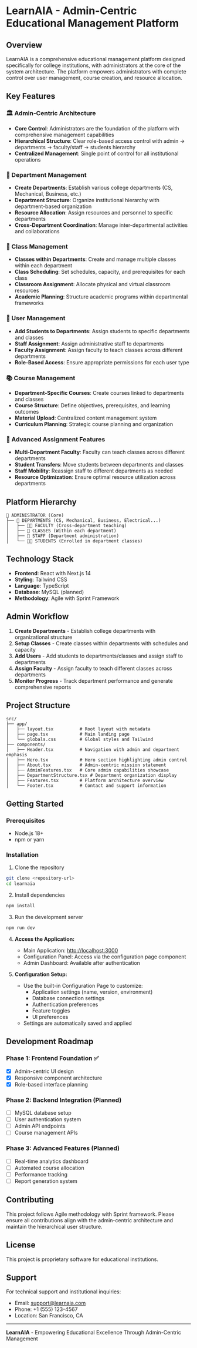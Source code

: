 # LearnAIA - Admin-Centric Educational Management Platform

## Overview

LearnAIA is a comprehensive educational management platform designed specifically for college institutions, with administrators at the core of the system architecture. The platform empowers administrators with complete control over user management, course creation, and resource allocation.

## Key Features

### 🏛️ Admin-Centric Architecture
- **Core Control**: Administrators are the foundation of the platform with comprehensive management capabilities
- **Hierarchical Structure**: Clear role-based access control with admin → departments → faculty/staff → students hierarchy
- **Centralized Management**: Single point of control for all institutional operations

### 🏢 Department Management
- **Create Departments**: Establish various college departments (CS, Mechanical, Business, etc.)
- **Department Structure**: Organize institutional hierarchy with department-based organization
- **Resource Allocation**: Assign resources and personnel to specific departments
- **Cross-Department Coordination**: Manage inter-departmental activities and collaborations

### 🏫 Class Management
- **Classes within Departments**: Create and manage multiple classes within each department
- **Class Scheduling**: Set schedules, capacity, and prerequisites for each class
- **Classroom Assignment**: Allocate physical and virtual classroom resources
- **Academic Planning**: Structure academic programs within departmental frameworks

### 👥 User Management
- **Add Students to Departments**: Assign students to specific departments and classes
- **Staff Assignment**: Assign administrative staff to departments
- **Faculty Assignment**: Assign faculty to teach classes across different departments
- **Role-Based Access**: Ensure appropriate permissions for each user type

### 📚 Course Management
- **Department-Specific Courses**: Create courses linked to departments and classes
- **Course Structure**: Define objectives, prerequisites, and learning outcomes
- **Material Upload**: Centralized content management system
- **Curriculum Planning**: Strategic course planning and organization

### 🎯 Advanced Assignment Features
- **Multi-Department Faculty**: Faculty can teach classes across different departments
- **Student Transfers**: Move students between departments and classes
- **Staff Mobility**: Reassign staff to different departments as needed
- **Resource Optimization**: Ensure optimal resource utilization across departments

## Platform Hierarchy

```
👑 ADMINISTRATOR (Core)
├── 🏢 DEPARTMENTS (CS, Mechanical, Business, Electrical...)
│   ├── 👩‍🏫 FACULTY (Cross-department teaching)
│   ├── 🏫 CLASSES (Within each department)
│   ├── 👥 STAFF (Department administration)
│   └── 👨‍🎓 STUDENTS (Enrolled in department classes)
```

## Technology Stack

- **Frontend**: React with Next.js 14
- **Styling**: Tailwind CSS
- **Language**: TypeScript
- **Database**: MySQL (planned)
- **Methodology**: Agile with Sprint Framework

## Admin Workflow

1. **Create Departments** - Establish college departments with organizational structure
2. **Setup Classes** - Create classes within departments with schedules and capacity  
3. **Add Users** - Add students to departments/classes and assign staff to departments
4. **Assign Faculty** - Assign faculty to teach different classes across departments
5. **Monitor Progress** - Track department performance and generate comprehensive reports

## Project Structure

```
src/
├── app/
│   ├── layout.tsx          # Root layout with metadata
│   ├── page.tsx            # Main landing page
│   └── globals.css         # Global styles and Tailwind
├── components/
│   ├── Header.tsx          # Navigation with admin and department emphasis
│   ├── Hero.tsx            # Hero section highlighting admin control
│   ├── About.tsx           # Admin-centric mission statement
│   ├── AdminFeatures.tsx   # Core admin capabilities showcase
│   ├── DepartmentStructure.tsx # Department organization display
│   ├── Features.tsx        # Platform architecture overview
│   └── Footer.tsx          # Contact and support information
```

## Getting Started

### Prerequisites
- Node.js 18+ 
- npm or yarn

### Installation

1. Clone the repository
```bash
git clone <repository-url>
cd learnaia
```

2. Install dependencies
```bash
npm install
```

3. Run the development server
```bash
npm run dev
```

4. **Access the Application:**
   - Main Application: [http://localhost:3000](http://localhost:3000)
   - Configuration Panel: Access via the configuration page component
   - Admin Dashboard: Available after authentication

5. **Configuration Setup:**
   - Use the built-in Configuration Page to customize:
     - Application settings (name, version, environment)
     - Database connection settings
     - Authentication preferences
     - Feature toggles
     - UI preferences
   - Settings are automatically saved and applied

## Development Roadmap

### Phase 1: Frontend Foundation ✅
- [x] Admin-centric UI design
- [x] Responsive component architecture
- [x] Role-based interface planning

### Phase 2: Backend Integration (Planned)
- [ ] MySQL database setup
- [ ] User authentication system
- [ ] Admin API endpoints
- [ ] Course management APIs

### Phase 3: Advanced Features (Planned)
- [ ] Real-time analytics dashboard
- [ ] Automated course allocation
- [ ] Performance tracking
- [ ] Report generation system

## Contributing

This project follows Agile methodology with Sprint framework. Please ensure all contributions align with the admin-centric architecture and maintain the hierarchical user structure.

## License

This project is proprietary software for educational institutions.

## Support

For technical support and institutional inquiries:
- Email: support@learnaia.com
- Phone: +1 (555) 123-4567
- Location: San Francisco, CA

---

**LearnAIA** - Empowering Educational Excellence Through Admin-Centric Management
